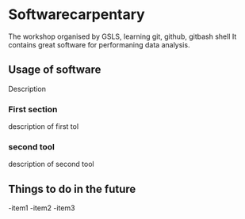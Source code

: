# Softwarecarpentary
The workshop organised by GSLS, learning git, github, gitbash shell
It contains great software for performaning data analysis.

## Usage of software
Description

### First section
description of first tol

### second tool
description of second tool

## Things to do in the future 

-item1
-item2
-item3

